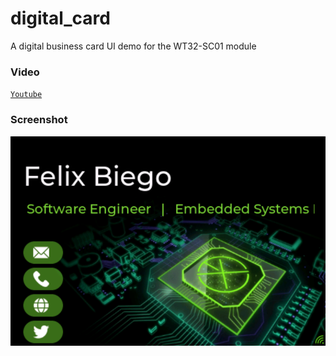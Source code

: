 # digital_card
A digital business card UI demo for the WT32-SC01 module

### Video
[`Youtube`](https://youtu.be/I7Ylnpz09-c)


### Screenshot
[![Card](card-ui.png?raw=true "Card")](https://youtu.be/I7Ylnpz09-c)

